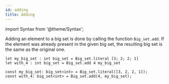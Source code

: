 ```yaml
---
id: adding
title: Adding
---
```


import Syntax from '@theme/Syntax';

Adding an element to a big set is done by calling the function
`Big_set.add`. If the element was already present in the given big
set, the resulting big set is the same as the original one.

<Syntax syntax="cameligo">

```cameligo group=big_set_adding
let my_big_set : int big_set = Big_set.literal [3; 2; 2; 1]
let with_4 : int big_set = Big_set.add 4 my_big_set
```

</Syntax>

<Syntax syntax="jsligo">

```jsligo group=big_set_adding
const my_big_set: big_set<int> = Big_set.literal([3, 2, 2, 1]);
const with_4: big_set<int> = Big_set.add(4, my_big_set);
```

</Syntax>
